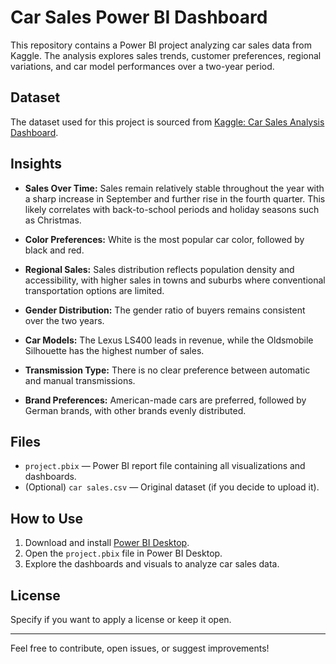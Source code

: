 # Car Sales Power BI Dashboard

This repository contains a Power BI project analyzing car sales data from Kaggle. The analysis explores sales trends, customer preferences, regional variations, and car model performances over a two-year period.

## Dataset

The dataset used for this project is sourced from [Kaggle: Car Sales Analysis Dashboard](https://www.kaggle.com/datasets/safaeahb/car-sales-analysis-dashboard?select=car+sales.csv).

## Insights

- **Sales Over Time:** Sales remain relatively stable throughout the year with a sharp increase in September and further rise in the fourth quarter. This likely correlates with back-to-school periods and holiday seasons such as Christmas.
  
- **Color Preferences:** White is the most popular car color, followed by black and red.
  
- **Regional Sales:** Sales distribution reflects population density and accessibility, with higher sales in towns and suburbs where conventional transportation options are limited.
  
- **Gender Distribution:** The gender ratio of buyers remains consistent over the two years.
  
- **Car Models:** The Lexus LS400 leads in revenue, while the Oldsmobile Silhouette has the highest number of sales.
  
- **Transmission Type:** There is no clear preference between automatic and manual transmissions.
  
- **Brand Preferences:** American-made cars are preferred, followed by German brands, with other brands evenly distributed.

## Files

- `project.pbix` — Power BI report file containing all visualizations and dashboards.
- (Optional) `car sales.csv` — Original dataset (if you decide to upload it).

## How to Use

1. Download and install [Power BI Desktop](https://powerbi.microsoft.com/desktop/).
2. Open the `project.pbix` file in Power BI Desktop.
3. Explore the dashboards and visuals to analyze car sales data.

## License

Specify if you want to apply a license or keep it open.

---

Feel free to contribute, open issues, or suggest improvements!



